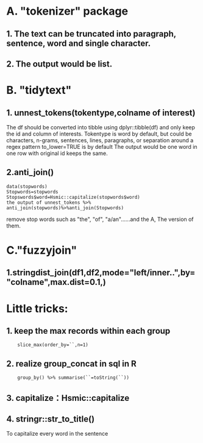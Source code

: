# A. "tokenizer" package
## 1. The text can be truncated into paragraph, sentence, word and single character. 
## 2. The output would be list.
# B. "tidytext"
## 1. unnest_tokens(tokentype,colname of interest)
The df should be converted into tibble using dplyr::tibble(df) and only keep the id and column of interests.
Tokentype is word by default, but could be characters, n-grams, sentences, lines, paragraphs, or separation around a regex pattern
to_lower=TRUE is by default
The output would be one word in one row with original id keeps the same.
## 2.anti_join()
    data(stopwords)
    Stopwords=stopwords
    Stopswords$word=Hsmic::capitalize(stopwords$word)
    the output of unnest_tokens %>% anti_join(stopwords)%>%anti_join(Stopwords)         
remove stop words such as "the", "of", "a/an"......and the A, The version of them.
# C."fuzzyjoin"
## 1.stringdist_join(df1,df2,mode="left/inner..",by="colname",max.dist=0.1,)
# Little tricks:
## 1. keep the max records within each group
        slice_max(order_by=``,n=1) 
## 2. realize group_concat in sql in R
        group_by() %>% summarise(``=toString(``))
## 3. capitalize：Hsmic::capitalize
## 4. stringr::str_to_title() 
To capitalize every word in the sentence
